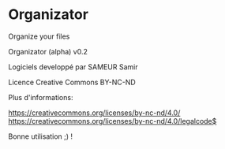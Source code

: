 # Organizator
Organize your files


Organizator (alpha) v0.2

Logiciels developpé par SAMEUR Samir

Licence Creative Commons BY-NC-ND 

Plus d'informations:

https://creativecommons.org/licenses/by-nc-nd/4.0/
https://creativecommons.org/licenses/by-nc-nd/4.0/legalcode$

Bonne utilisation ;) !

